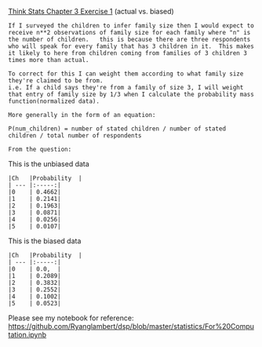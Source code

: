 [Think Stats Chapter 3 Exercise 1](http://greenteapress.com/thinkstats2/html/thinkstats2004.html#toc31) (actual vs. biased)


    If I surveyed the children to infer family size then I would expect to receive n**2 observations of family size for each family where "n" is the number of children.   this is because there are three respondents who will speak for every family that has 3 children in it.  This makes it likely to here from children coming from families of 3 children 3 times more than actual. 

    To correct for this I can weight them according to what family size they're claimed to be from.  
    i.e. If a child says they're from a family of size 3, I will weight that entry of family size by 1/3 when I calculate the probability mass function(normalized data).
    
    More generally in the form of an equation: 

    P(num_children) = number of stated children / number of stated children / total number of respondents

    From the question:

This is the unbiased data

    |Ch   |Probability  |
    | --- |:-----:|
    |0    | 0.4662|
    |1    | 0.2141|
    |2    | 0.1963|
    |3    | 0.0871|
    |4    | 0.0256|
    |5    | 0.0107|

This is the biased data

    |Ch   |Probability  |
    | --- |:-----:|
    |0    | 0.0,  |
    |1    | 0.2089|
    |2    | 0.3832|
    |3    | 0.2552|
    |4    | 0.1002|
    |5    | 0.0523|


Please see my notebook for reference: https://github.com/Ryanglambert/dsp/blob/master/statistics/For%20Computation.ipynb



